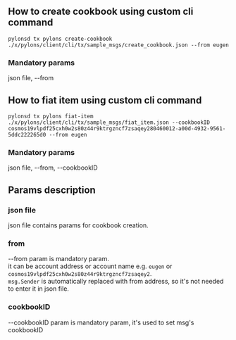 ## How to create cookbook using custom cli command

```
pylonsd tx pylons create-cookbook ./x/pylons/client/cli/tx/sample_msgs/create_cookbook.json --from eugen
```

### Mandatory params
json file, --from

## How to fiat item using custom cli command

```
pylonsd tx pylons fiat-item ./x/pylons/client/cli/tx/sample_msgs/fiat_item.json --cookbookID cosmos19vlpdf25cxh0w2s80z44r9ktrgzncf7zsaqey280460012-a00d-4932-9561-5ddc222265d0 --from eugen
```

### Mandatory params
json file, --from, --cookbookID


## Params description

### json file
json file contains params for cookbook creation.

### from
--from param is mandatory param.  
it can be account address or account name e.g. `eugen` or `cosmos19vlpdf25cxh0w2s80z44r9ktrgzncf7zsaqey2`.   
`msg.Sender` is automatically replaced with from address, so it's not needed to enter it in json file.

### cookbookID

--cookbookID param is mandatory param, it's used to set msg's cookbookID
